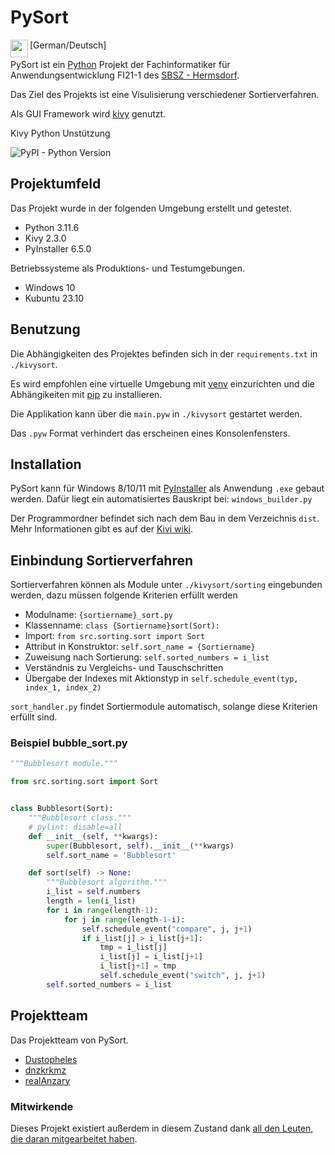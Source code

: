 PySort
===

<img align="left" height="28" src="https://european-union.europa.eu/sites/default/files/styles/oe_theme_small_no_crop/public/2022-02/Flag_of_Germany.png?itok=phTw6mGR"/>

[German/Deutsch]

PySort ist ein [Python](https://python.org) Projekt der Fachinformatiker für Anwendungsentwicklung FI21-1 des [SBSZ - Hermsdorf](https://sbsz-hsp.de/schulteil-hermsdorf).

Das Ziel des Projekts ist eine Visulisierung verschiedener Sortierverfahren.

Als GUI Framework wird [kivy](https://kivy.org/) genutzt.

Kivy Python Unstützung

![PyPI - Python Version](https://img.shields.io/pypi/pyversions/kivy)

Projektumfeld
----------------------------------------

Das Projekt wurde in der folgenden Umgebung erstellt und getestet.

- Python 3.11.6
- Kivy 2.3.0
- PyInstaller 6.5.0

Betriebssysteme als Produktions- und Testumgebungen.

- Windows 10
- Kubuntu 23.10

Benutzung
----------------------------------------

Die Abhängigkeiten des Projektes befinden sich in der `requirements.txt` in `./kivysort`.

Es wird empfohlen eine virtuelle Umgebung mit [venv](https://docs.python.org/3/library/venv.html) einzurichten und die Abhängikeiten mit [pip](https://pip.pypa.io/en/stable/) zu installieren.

Die Applikation kann über die `main.pyw` in `./kivysort` gestartet werden.

Das `.pyw` Format verhindert das erscheinen eines Konsolenfensters.

Installation
----------------------------------------

PySort kann für Windows 8/10/11 mit [PyInstaller](https://pyinstaller.org/en/stable/) als Anwendung `.exe` gebaut werden.
Dafür liegt ein automatisiertes Bauskript bei: `windows_builder.py`

Der Programmordner befindet sich nach dem Bau in dem Verzeichnis `dist`. Mehr Informationen gibt es auf der [Kivi wiki](https://kivy.org/doc/stable/guide/packaging-windows.html).

Einbindung Sortierverfahren
----------------------------------------

Sortierverfahren können als Module unter `./kivysort/sorting` eingebunden werden, dazu müssen folgende Kriterien erfüllt werden

- Modulname: `{sortiername}_sort.py`
- Klassenname: `class {Sortiername}sort(Sort):`
- Import: `from src.sorting.sort import Sort`
- Attribut in Konstruktor: `self.sort_name = {Sortiername}`
- Zuweisung nach Sortierung: `self.sorted_numbers = i_list`
- Verständnis zu Vergleichs- und Tauschschritten
- Übergabe der Indexes mit Aktionstyp in `self.schedule_event(typ, index_1, index_2)`

`sort_handler.py` findet Sortiermodule automatisch, solange diese Kriterien erfüllt sind.

### Beispiel bubble_sort.py

```py
"""Bubblesort module."""

from src.sorting.sort import Sort


class Bubblesort(Sort):
    """Bubblesort class."""
    # pylint: disable=all
    def __init__(self, **kwargs):
        super(Bubblesort, self).__init__(**kwargs)
        self.sort_name = 'Bubblesort'

    def sort(self) -> None:
        """Bubblesort algorithm."""
        i_list = self.numbers
        length = len(i_list)
        for i in range(length-1):
            for j in range(length-1-i):
                self.schedule_event("compare", j, j+1)
                if i_list[j] > i_list[j+1]:
                    tmp = i_list[j]
                    i_list[j] = i_list[j+1]
                    i_list[j+1] = tmp
                    self.schedule_event("switch", j, j+1)
        self.sorted_numbers = i_list
```

## Projektteam

Das Projektteam von PySort.

- [Dustopheles](https://github.com/Dustopheles)
- [dnzkrkmz](https://github.com/dnzkrkmz)
- [realAnzary](https://github.com/realAnzary)

### Mitwirkende

Dieses Projekt existiert außerdem in diesem Zustand dank [all den Leuten, die daran mitgearbeitet haben](https://github.com/Dustopheles/PySort/graphs/contributors).
